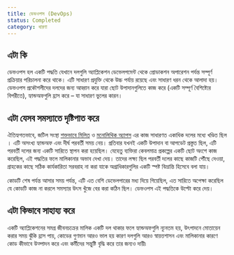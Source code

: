 ```yaml
---
title: ডেভওপস (DevOps)
status: Completed
category: ধারণা
---
```


## এটা কি

ডেভওপস হল একটি পদ্ধতি যেখানে দলগুলি অ্যাপ্লিকেশন ডেভেলপমেন্ট থেকে প্রোডাকশন অপারেশন পর্যন্ত সম্পূর্ণ প্রক্রিয়ার পরিচালনা করে থাকে। এটি সাধারণ প্রযুক্তি থেকে উচ্চ পর্যায় রয়েছে এবং সাধারণ ধরন থেকে আলাদা হয়। ডেভওপস প্রকৌশলীদের দলদের জন্য আহ্বান করে যারা ছোট উপাদানগুলিতে কাজ করে (একটি সম্পূর্ণ বৈশিষ্ট্যের বিপরীতে), হ্যান্ডঅফগুলি হ্রাস করে – যা সাধারণ ভুলের কারন।

## এটা যেসব সমস্যাতে দৃষ্টিপাত করে

ঐতিহ্যগতভাবে, জটিল সংস্থা  [শক্তভাবে মিলিত](/tightly_coupled_architectures/) ও [মনোলিথিক অ্যাপস](/monolithic_apps/) এর কাজ সাধারণত একাধিক দলের মধ্যে খণ্ডিত ছিল । এটি অসংখ্য হ্যান্ডঅফ এবং দীর্ঘ পরবর্তী সময় নেয়। প্রতিবার  যখনই একটি উপাদান বা আপডেট প্রস্তুত ছিল, এটি পরবর্তী দলের জন্য একটি সারিতে স্থাপন করা হয়েছিল। যেহেতু ব্যক্তিরা কেবলমাত্র প্রকল্পের একটি ছোট অংশে কাজ করেছিল, এই পদ্ধতির ফলে মালিকানার অভাব দেখা দেয়। তাদের লক্ষ্য ছিল পরবর্তী দলের কাছে কাজটি পৌঁছে দেওয়া, গ্রাহকের কাছে সঠিক কার্যকারিতা সরবরাহ না করা যাকে অগ্রাধিকারগুলির একটি স্পষ্ট বিভ্রান্তি হিসেবে বলা যায়।

কোডটি শেষ পর্যন্ত  আসার সময় পর্যন্ত, এটি এত বেশি ডেভেলপারের মধ্য দিয়ে গিয়েছিল, এত সারিতে অপেক্ষা করেছিল যে কোডটি কাজ না করলে সমস্যার উৎস খুঁজে বের করা কঠিন ছিল। ডেভওপস এই পদ্ধতিকে উল্টো করে দেয়।

## এটা কিভাবে সাহায্য করে

একটি অ্যাপ্লিকেশনের সমগ্র জীবনচক্রের মালিক একটি দল থাকার ফলে হ্যান্ডঅফগুলি ন্যূনতম হয়, উৎপাদনে মোতায়েন করার সময় ঝুঁকি হ্রাস পায়, কোডের গুণমান আরও ভাল হয় কারণ দলগুলি আরও স্বায়ত্তশাসন এবং মালিকানার কারণে কোড কীভাবে উত্পাদন করে এবং কর্মীদের সন্তুষ্টি বৃদ্ধি করে তার জন্যও দায়ী৷

